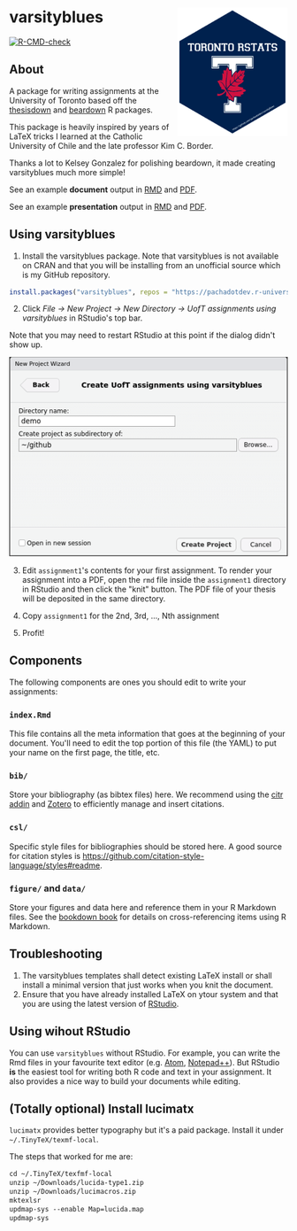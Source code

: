 # varsityblues <img src="https://github.com/pachadotdev/varsityblues/blob/main/images/varsityblues_hex.png" align="right" width=200 />

<!-- badges: start -->
[![R-CMD-check](https://github.com/pachadotdev/varsityblues/workflows/R-CMD-check/badge.svg)](https://github.com/pachadotdev/varsityblues/actions)
<!-- badges: end -->
  
## About

A package for writing assignments at the University of Toronto based off the 
[thesisdown](https://github.com/ismayc/thesisdown) and 
[beardown](https://github.com/kelseygonzalez/beardown) R packages.

This package is heavily inspired by years of LaTeX tricks I learned at the
Catholic University of Chile and the late professor Kim C. Border.

Thanks a lot to Kelsey Gonzalez for polishing beardown, it made creating
varsityblues much more simple!

See an example **document** output in 
[RMD](https://github.com/pachadotdev/varsityblues/blob/main/inst/extdata/assignment1/assignment1.rmd) and [PDF](https://github.com/pachadotdev/varsityblues/blob/main/inst/extdata/assignment1/assignment1.pdf).

See an example **presentation** output in 
[RMD](https://github.com/pachadotdev/varsityblues/blob/main/inst/extdata/presentation1/presentation1.rmd) and [PDF](https://github.com/pachadotdev/varsityblues/blob/main/inst/extdata/presentation1/presentation1.pdf).

## Using varsityblues

1) Install the varsityblues package. Note that varsityblues is not available on CRAN and that you will be installing from an unofficial source which is my GitHub repository.

```r
install.packages("varsityblues", repos = "https://pachadotdev.r-universe.dev")
```

2) Click *File -> New Project -> New Directory -> UofT assignments using varsityblues* in RStudio's top bar.

Note that you may need to restart RStudio at this point if the dialog didn't show up.

![Create new project](images/assignments_project.png)

3) Edit `assignment1`'s contents for your first assignment. To render your assignment into a PDF, open the `rmd` file inside the `assignment1` directory in RStudio and then click the "knit" button. The PDF file of your thesis will be deposited in the same directory.

4) Copy `assignment1` for the 2nd, 3rd, ..., Nth assignment

5) Profit!

## Components

The following components are ones you should edit to write your assignments:

### `index.Rmd`

This file contains all the meta information that goes at the beginning of your
document. You'll need to edit the top portion of this file (the YAML) to put your name on the first page, the title, etc.

### `bib/`

Store your bibliography (as bibtex files) here. We recommend using the [citr addin](https://github.com/crsh/citr) and [Zotero](https://www.zotero.org/) to efficiently manage and insert citations.

### `csl/`

Specific style files for bibliographies should be stored here. A good source for
citation styles is https://github.com/citation-style-language/styles#readme.

### `figure/` and `data/`

Store your figures and data here and reference them in your R Markdown files. See the [bookdown book](https://bookdown.org/yihui/bookdown/) for details on cross-referencing items using R Markdown.

## Troubleshooting

1) The varsityblues templates shall detect existing LaTeX install or shall install a minimal version that just works when you knit the document.
2) Ensure that you have already installed LaTeX on ytour system and that you are using the latest version of [RStudio](https://www.rstudio.com/products/rstudio/download/).

## Using wihout RStudio

You can use `varsityblues` without RStudio. For example, you can write the Rmd files in your favourite text editor (e.g. [Atom](https://atom.io/), [Notepad++](https://notepad-plus-plus.org/)). But RStudio **is** the easiest tool for writing both R code and text in your assignment. It also provides a nice way to build your documents while editing.

## (Totally optional) Install lucimatx

`lucimatx` provides better typography but it's a paid package. Install it 
under `~/.TinyTeX/texmf-local`.

The steps that worked for me are:
```
cd ~/.TinyTeX/texfmf-local
unzip ~/Downloads/lucida-type1.zip
unzip ~/Downloads/lucimacros.zip
mktexlsr
updmap-sys --enable Map=lucida.map
updmap-sys
```
